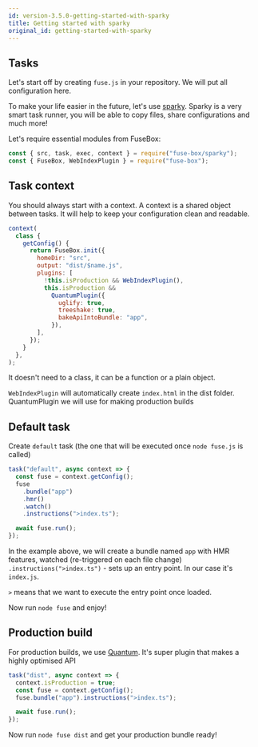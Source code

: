 ```yaml
---
id: version-3.5.0-getting-started-with-sparky
title: Getting started with sparky
original_id: getting-started-with-sparky
---
```


## Tasks

Let's start off by creating `fuse.js` in your repository. We will put all
configuration here.

To make your life easier in the future, let's use
[sparky](../task-runner/sparky). Sparky is a very smart task runner, you will be
able to copy files, share configurations and much more!

Let's require essential modules from FuseBox:

```js
const { src, task, exec, context } = require("fuse-box/sparky");
const { FuseBox, WebIndexPlugin } = require("fuse-box");
```

## Task context

You should always start with a context. A context is a shared object between
tasks. It will help to keep your configuration clean and readable.

```js
context(
  class {
    getConfig() {
      return FuseBox.init({
        homeDir: "src",
        output: "dist/$name.js",
        plugins: [
          !this.isProduction && WebIndexPlugin(),
          this.isProduction &&
            QuantumPlugin({
              uglify: true,
              treeshake: true,
              bakeApiIntoBundle: "app",
            }),
        ],
      });
    }
  },
);
```

It doesn't need to a class, it can be a function or a plain object.

`WebIndexPlugin` will automatically create `index.html` in the dist folder.
QuantumPlugin we will use for making production builds

## Default task

Create `default` task (the one that will be executed once `node fuse.js` is
called)

```js
task("default", async context => {
  const fuse = context.getConfig();
  fuse
    .bundle("app")
    .hmr()
    .watch()
    .instructions(">index.ts");

  await fuse.run();
});
```

In the example above, we will create a bundle named `app` with HMR features,
watched (re-triggered on each file change) `.instructions(">index.ts")` - sets
up an entry point. In our case it's `index.js`.

`>` means that we want to execute the entry point once loaded.

Now run `node fuse` and enjoy!

## Production build

For production builds, we use [Quantum](../production-builds/quantum). It's
super plugin that makes a highly optimised API

```js
task("dist", async context => {
  context.isProduction = true;
  const fuse = context.getConfig();
  fuse.bundle("app").instructions(">index.ts");

  await fuse.run();
});
```

Now run `node fuse dist` and get your production bundle ready!
